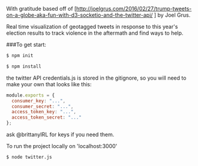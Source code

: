 With gratitude based off of [http://joelgrus.com/2016/02/27/trump-tweets-on-a-globe-aka-fun-with-d3-socketio-and-the-twitter-api/ ] by Joel Grus.

Real time visualization of geotagged tweets in response to this year's election results to track violence in the aftermath and find ways to help. 


###To get start:

```bash
$ npm init
```

```bash
$ npm install
```

the twitter API credentials.js is stored in the gitignore, so you will need to make your own that looks like this: 


```js
module.exports = {
  consumer_key: "...",
  consumer_secret: "...",
  access_token_key: "...",
  access_token_secret: "..."
};
```
ask @brittanyIRL for keys if you need them. 

To run the project locally on 'localhost:3000' 

```bash
$ node twitter.js
```

